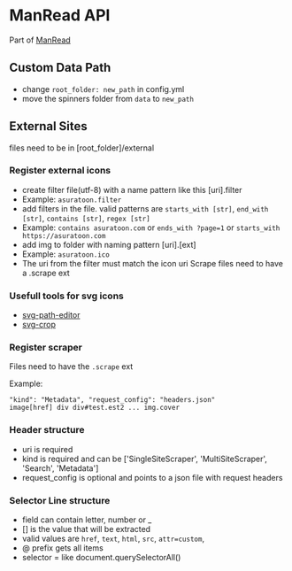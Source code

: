# ManRead API

Part of [ManRead](https://github.com/ManReadApp/ManRead)

## Custom Data Path
- change `root_folder: new_path` in config.yml
- move the spinners folder from `data` to `new_path`

## External Sites
files need to be in [root_folder]/external

### Register external icons
- create filter file(utf-8) with a name pattern like this [uri].filter
- Example: `asuratoon.filter`
- add filters in the file. valid patterns are `starts_with [str]`, `end_with [str]`, `contains [str]`, `regex [str]`
- Example: `contains asuratoon.com` or `ends_with ?page=1` or `starts_with https://asuratoon.com`
- add img to folder with naming pattern [uri].[ext]
- Example: `asuratoon.ico`
- The uri from the filter must match the icon uri
Scrape files need to have a .scrape ext

### Usefull tools for svg icons
- [svg-path-editor](https://yqnn.github.io/svg-path-editor/)
- [svg-crop](https://svgcrop.com/)

### Register scraper
Files need to have the `.scrape` ext

Example:
```
"kind": "Metadata", "request_config": "headers.json"
image[href] div div#test.est2 ... img.cover
```

### Header structure
- uri is required
- kind is required and can be ['SingleSiteScraper', 'MultiSiteScraper', 'Search', 'Metadata']
- request_config is optional and points to a json file with request headers

### Selector Line structure
- field can contain letter, number or _
- [] is the value that will be extracted
- valid values are `href`, `text`, `html`, `src`, `attr=custom`,
- @ prefix gets all items
- selector = like document.querySelectorAll()